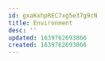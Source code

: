 ```yaml
---
id: gxaKxhpREC7xg5e37g9cN
title: Environment
desc: ''
updated: 1639762693866
created: 1639762693866
---
```



